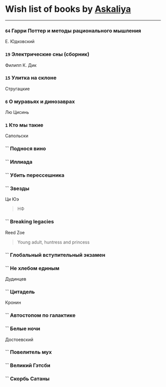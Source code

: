# Wish list of books by [Askaliya](http://vk.com/id326783541)
---

### `64` Гарри Поттер и методы рационального мышления
Е. Юдковский

### `19` Электрические сны (сборник)
Филипп К. Дик

### `15` Улитка на склоне
Стругацкие

### `6` О муравьях и динозаврах
Лю Цисинь

### `1` Кто мы такие
Сапольски

### `` Поднося вино

### `` Иллиада

### `` Убить перессешника

### `` Звезды
Ци Юэ
> НФ

### `` Breaking legacies
Reed Zoe
> Young adult,  huntress and princess

### `` Глобальный вступительный экзамен

### `` Не хлебом единым
Дудинцев

### `` Цитадель
Кронин

### `` Автостопом по галактике

### `` Белые ночи
Достоевский

### `` Повелитель мух

### `` Великий Гэтсби

### `` Скорбь Сатаны

